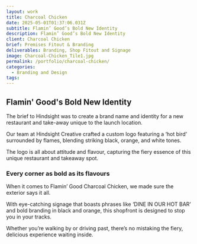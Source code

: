 ```yaml
---
layout: work
title: Charcoal Chicken
date: 2025-05-01T01:37:06.031Z
subtitle: Flamin’ Good’s Bold New Identity
description: Flamin’ Good’s Bold New Identity
client: Charcoal Chicken
brief: Premises Fitout & Branding
deliverables: Branding, Shop Fitout and Signage
image: Charcoal-Chicken_Tile1.jpg
permalink: /portfolio/charcoal-chicken/
categories:
  - Branding and Design
tags:
---
```


## Flamin' Good's Bold New Identity

The brief to Hindsight was to create a brand name and identity for a new restaurant and take-away unique to the launch location. 

Our team at Hindsight Creative crafted a custom logo featuring a ‘hot bird’ surrounded by flames, blending striking black, orange, and white tones.

The logo is all about attitude and flavour, capturing the fiery essence of this unique restaurant and takeaway spot.

### Every corner as bold as its flavours

When it comes to Flamin’ Good Charcoal Chicken, we made sure the exterior says it all.

With eye-catching signage that boasts phrases like ‘DINE IN OUR HOT BAR’ and bold branding in black and orange, this shopfront is designed to stop you in your tracks.

Whether you’re walking by or driving past, there’s no mistaking the fiery, delicious experience waiting inside.

